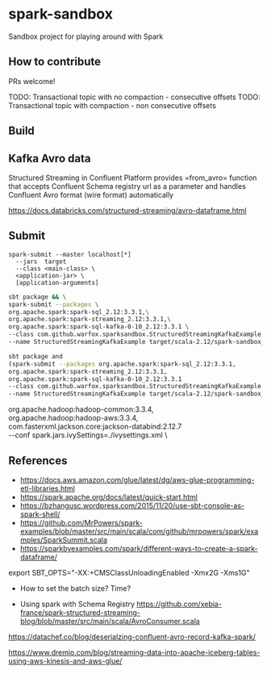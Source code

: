 # spark-sandbox

Sandbox project for playing around with Spark

## How to contribute

PRs welcome!

TODO: Transactional topic with no compaction - consecutive offsets
TODO: Transactional topic with compaction - non consecutive offsets

## Build

## Kafka Avro data

Structured Streaming in Confluent Platform provides =from_avro= function that
accepts Confluent Schema registry url as a parameter and handles Confluent Avro
format (wire format) automatically

https://docs.databricks.com/structured-streaming/avro-dataframe.html

## Submit

```
spark-submit --master localhost[*]
  --jars  target
  --class <main-class> \
  <application-jar> \
  [application-arguments]
```

```sh
sbt package && \
spark-submit --packages \
org.apache.spark:spark-sql_2.12:3.3.1,\
org.apache.spark:spark-streaming_2.12:3.3.1,\
org.apache.spark:spark-sql-kafka-0-10_2.12:3.3.1 \
--class com.github.warfox.sparksandbox.StructuredStreamingKafkaExample \
--name StructuredStreamingKafkaExample target/scala-2.12/spark-sandbox_2.12-0.0.1.jar
```

```sh
sbt package and
(spark-submit --packages org.apache.spark:spark-sql_2.12:3.3.1,
org.apache.spark:spark-streaming_2.12:3.3.1,
org.apache.spark:spark-sql-kafka-0-10_2.12:3.3.1
--class com.github.warfox.sparksandbox.StructuredStreamingKafkaExample
--name StructuredStreamingKafkaExample target/scala-2.12/spark-sandbox_2.12-0.0.1.jar)
```

org.apache.hadoop:hadoop-common:3.3.4,\
org.apache.hadoop:hadoop-aws:3.3.4,
com.fasterxml.jackson.core:jackson-databind:2.12.7 \
--conf spark.jars.ivySettings=./ivysettings.xml \

## References  ##

- https://docs.aws.amazon.com/glue/latest/dg/aws-glue-programming-etl-libraries.html
- https://spark.apache.org/docs/latest/quick-start.html
- https://bzhangusc.wordpress.com/2015/11/20/use-sbt-console-as-spark-shell/
- https://github.com/MrPowers/spark-examples/blob/master/src/main/scala/com/github/mrpowers/spark/examples/SparkSummit.scala
- https://sparkbyexamples.com/spark/different-ways-to-create-a-spark-dataframe/

export SBT_OPTS="-XX:+CMSClassUnloadingEnabled -Xmx2G -Xms1G"


* How to set the batch size? Time?

* Using spark with Schema Registry
https://github.com/xebia-france/spark-structured-streaming-blog/blob/master/src/main/scala/AvroConsumer.scala

https://datachef.co/blog/deserialzing-confluent-avro-record-kafka-spark/

https://www.dremio.com/blog/streaming-data-into-apache-iceberg-tables-using-aws-kinesis-and-aws-glue/
